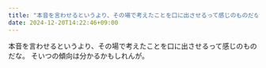 ```yaml
---
title: "本音を言わせるというより、その場で考えたことを口に出させるって感じのものだな。"
date: 2024-12-20T14:22:46+09:00
---
```

本音を言わせるというより、その場で考えたことを口に出させるって感じのものだな。
そいつの傾向は分かるかもしれんが。
